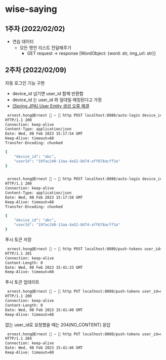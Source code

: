 # wise-saying

## 1주차 (2022/02/02)
- 연습 데이터
    - 모든 명언 리스트 전달해주기
        - GET request → response [WordObject: {word: str, img_url: str}]

## 2주차 (2022/02/09)

자동 로그인 기능 구현

- device_id 넘기면 user_id 함께 반환함
- device_id 는 user_id 와 일대일 매칭된다고 가정
- [[Spring JPA] User Entity 생성 오류 해결](https://velog.io/@cozzin/Spring-JPA-User-Entity-%EC%83%9D%EC%84%B1-%EC%98%A4%EB%A5%98-%ED%95%B4%EA%B2%B0)

```bash
 ernest.hong@Ernest  ~  http POST localhost:8080/auto-login device_id=abc
HTTP/1.1 200
Connection: keep-alive
Content-Type: application/json
Date: Wed, 08 Feb 2023 15:17:54 GMT
Keep-Alive: timeout=60
Transfer-Encoding: chunked

{
    "device_id": "abc",
    "userId": "19fac240-13aa-4a52-8d74-aff678acff3a"
}


 ernest.hong@Ernest  ~  http POST localhost:8080/auto-login device_id=abc
HTTP/1.1 200
Connection: keep-alive
Content-Type: application/json
Date: Wed, 08 Feb 2023 15:17:58 GMT
Keep-Alive: timeout=60
Transfer-Encoding: chunked

{
    "device_id": "abc",
    "userId": "19fac240-13aa-4a52-8d74-aff678acff3a"
}
```

푸시 토큰 저장

```bash
 ernest.hong@Ernest  ~  http POST localhost:8080/push-tokens user_id=d4bbe853-977c-4ed1-96b7-ec5598afe8e3 push_token=my_token
HTTP/1.1 201
Connection: keep-alive
Content-Length: 0
Date: Wed, 08 Feb 2023 15:41:33 GMT
Keep-Alive: timeout=60
```

푸시 토큰 업데이트

```bash
 ernest.hong@Ernest  ~  http PUT localhost:8080/push-tokens user_id=d4bbe853-977c-4ed1-96b7-ec5598afe8e3 push_token=my_token
HTTP/1.1 200
Connection: keep-alive
Content-Length: 0
Date: Wed, 08 Feb 2023 15:41:40 GMT
Keep-Alive: timeout=60
```

없는 user_id로 요청했을 때는 204(NO_CONTENT) 응답

```bash
 ernest.hong@Ernest  ~  http PUT localhost:8080/push-tokens user_id=d4bbe853-977c-4ed1-96b7-ec5598afe8e push_token=my_token
HTTP/1.1 204
Connection: keep-alive
Date: Wed, 08 Feb 2023 15:41:46 GMT
Keep-Alive: timeout=60
```
